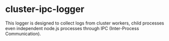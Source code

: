 # cluster-ipc-logger
 This logger is designed to collect logs from cluster workers, child processes even independent node.js processes through IPC (Inter-Process Communication).
